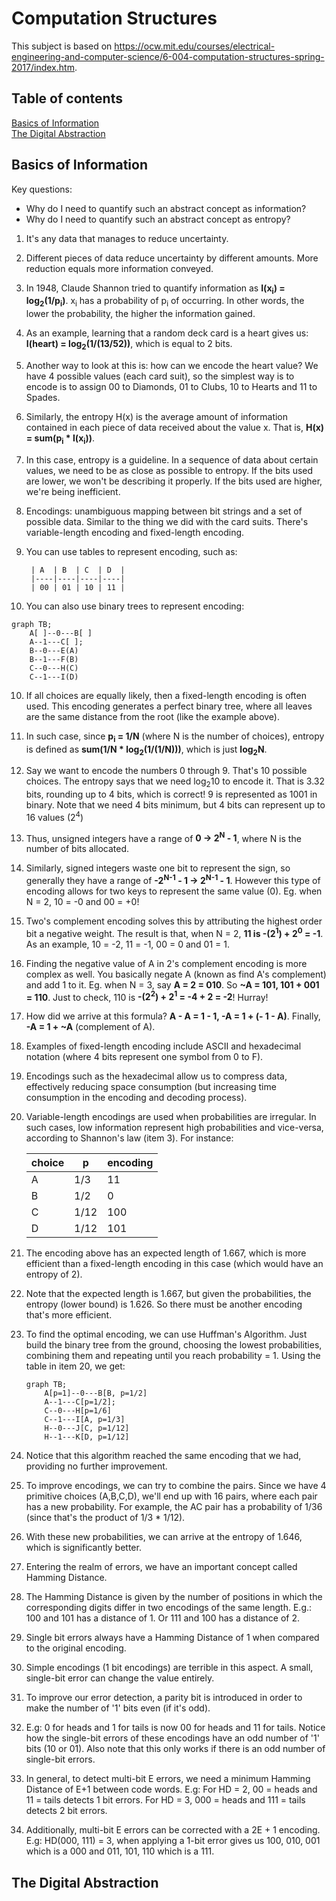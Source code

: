 # Computation Structures

This subject is based on https://ocw.mit.edu/courses/electrical-engineering-and-computer-science/6-004-computation-structures-spring-2017/index.htm.

## Table of contents
[Basics of Information](#basics-of-information)  
[The Digital Abstraction](#the-digital-abstraction)  


## Basics of Information

Key questions:
- Why do I need to quantify such an abstract concept as information?
- Why do I need to quantify such an abstract concept as entropy?
  

1. It's any data that manages to reduce uncertainty.
2. Different pieces of data reduce uncertainty by different amounts. More reduction equals more information conveyed.
3. In 1948, Claude Shannon tried to quantify information as **I(x<sub>i</sub>) = log<sub>2</sub>(1/p<sub>i</sub>)**.  x<sub>i</sub> has a probability of p<sub>i</sub> of occurring. In other words, the lower the probability, the higher the information gained.
4. As an example, learning that a random deck card is a heart gives us: **I(heart) = log<sub>2</sub>(1/(13/52))**, which is equal to 2 bits.
5. Another way to look at this is: how can we encode the heart value? We have 4 possible values (each card suit), so the simplest way is to encode is to assign 00 to Diamonds, 01 to Clubs, 10 to Hearts and 11 to Spades.
6. Similarly, the entropy H(x) is the average amount of information contained in each piece of data received about the value x. That is, **H(x) = sum(p<sub>i</sub> * I(x<sub>i</sub>))**.
7. In this case, entropy is a guideline. In a sequence of data about certain values, we need to be as close as possible to entropy. If the bits used are lower, we won't be describing it properly. If the bits used are higher, we're being inefficient.
8. Encodings: unambiguous mapping between bit strings and a set of possible data. Similar to the thing we did with the card suits. There's variable-length encoding and fixed-length encoding.
9. You can use tables to represent encoding, such as:  

        | A  | B  | C  | D  |
        |----|----|----|----|
        | 00 | 01 | 10 | 11 |

9. You can also use binary trees to represent encoding:
```mermaid
graph TB;
    A[ ]--0---B[ ]
    A--1---C[ ];
    B--0---E(A)
    B--1---F(B)
    C--0---H(C)
    C--1---I(D)
```
10.  If all choices are equally likely, then a fixed-length encoding is often used. This encoding generates a perfect binary tree, where all leaves are the same distance from the root (like the example above).
11.  In such case, since **p<sub>i</sub> = 1/N** (where N is the number of choices), entropy is defined as **sum(1/N * log<sub>2</sub>(1/(1/N)))**, which is just **log<sub>2</sub>N**.
12.  Say we want to encode the numbers 0 through 9. That's 10 possible choices. The entropy says that we need log<sub>2</sub>10 to encode it. That is 3.32 bits, rounding up to 4 bits, which is correct! 9 is represented as 1001 in binary. Note that we need 4 bits minimum, but 4 bits can represent up to 16 values (2<sup>4</sup>)
13.  Thus, unsigned integers have a range of **0 -> 2<sup>N</sup> - 1**, where N is the number of bits allocated.
14.  Similarly, signed integers waste one bit to represent the sign, so generally they have a range of **-2<sup>N-1</sup> - 1 -> 2<sup>N-1</sup> - 1**. However this type of encoding allows for two keys to represent the same value (0). Eg. when N = 2, 10 = -0 and 00 = +0!
15.  Two's complement encoding solves this by attributing the highest order bit a negative weight. The result is that, when N = 2, **11 is -(2<sup>1</sup>) + 2<sup>0</sup> = -1**. As an example, 10 = -2, 11 = -1, 00 = 0 and 01 = 1.
16.  Finding the negative value of A in 2's complement encoding is more complex as well. You basically negate A (known as find A's complement) and add 1 to it. Eg. when N = 3, say **A = 2 = 010**. So **~A = 101, 101 + 001 = 110**. Just to check, 110 is **-(2<sup>2</sup>) + 2<sup>1</sup> = -4 + 2 = -2**! Hurray!
17.  How did we arrive at this formula? **A - A = 1 - 1, -A = 1 + (- 1 - A)**. Finally, **-A = 1 + ~A** (complement of A).
18.  Examples of fixed-length encoding include ASCII and hexadecimal notation (where 4 bits represent one symbol from 0 to F).
19.  Encodings such as the hexadecimal allow us to compress data, effectively reducing space consumption (but increasing time consumption in the encoding and decoding process).
20.  Variable-length encodings are used when probabilities are irregular. In such cases, low information represent high probabilities and vice-versa, according to Shannon's law (item 3). For instance:  

        | choice | p    | encoding |
        |--------|------|----------|
        | A      | 1/3  | 11       |
        | B      | 1/2  | 0        |
        | C      | 1/12 | 100      |
        | D      | 1/12 | 101      |

21. The encoding above has an expected length of 1.667, which is more efficient than a fixed-length encoding in this case (which would have an entropy of 2).
22. Note that the expected length is 1.667, but given the probabilities, the entropy (lower bound) is 1.626. So there must be another encoding that's more efficient.
23. To find the optimal encoding, we can use Huffman's Algorithm. Just build the binary tree from the ground, choosing the lowest probabilities, combining them and repeating until you reach probability = 1. Using the table in item 20, we get:
    ```mermaid
    graph TB;
        A[p=1]--0---B[B, p=1/2]
        A--1---C[p=1/2];
        C--0---H[p=1/6]
        C--1---I[A, p=1/3]
        H--0---J[C, p=1/12]
        H--1---K[D, p=1/12]
    ```    
24. Notice that this algorithm reached the same encoding that we had, providing no further improvement.
25. To improve encodings, we can try to combine the pairs. Since we have 4 primitive choices (A,B,C,D), we'll end up with 16 pairs, where each pair has a new probability. For example, the AC pair has a probability of 1/36 (since that's the product of 1/3 * 1/12).
26. With these new probabilities, we can arrive at the entropy of 1.646, which is significantly better.
27. Entering the realm of errors, we have an important concept called Hamming Distance.
28. The Hamming Distance is given by the number of positions in which the corresponding digits differ in two encodings of the same length. E.g.: 100 and 101 has a distance of 1. Or 111 and 100 has a distance of 2.
29. Single bit errors always have a Hamming Distance of 1 when compared to the original encoding.
30. Simple encodings (1 bit encodings) are terrible in this aspect. A small, single-bit error can change the value entirely. 
31. To improve our error detection, a parity bit is introduced in order to make the number of '1' bits even (if it's odd).
32. E.g: 0 for heads and 1 for tails is now 00 for heads and 11 for tails. Notice how the single-bit errors of these encodings have an odd number of '1' bits (10 or 01). Also note that this only works if there is an odd number of single-bit errors.
33. In general, to detect multi-bit E errors, we need a minimum Hamming Distance of E+1 between code words. E.g: For HD = 2, 00 = heads and 11 = tails detects 1 bit errors. For HD = 3, 000 = heads and 111 = tails detects 2 bit errors.
34. Additionally, multi-bit E errors can be corrected with a 2E + 1 encoding. E.g: HD(000, 111) = 3, when applying a 1-bit error gives us 100, 010, 001 which is a 000 and 011, 101, 110 which is a 111.

## The Digital Abstraction

